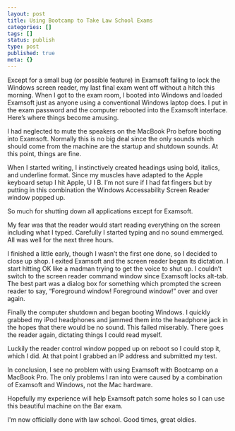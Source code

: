 ```yaml
---
layout: post
title: Using Bootcamp to Take Law School Exams
categories: []
tags: []
status: publish
type: post
published: true
meta: {}
---
```


Except for a small bug (or possible feature) in Examsoft failing to lock the Windows screen reader, my last final exam went off without a hitch this morning. When I got to the exam room, I booted into Windows and loaded Examsoft just as anyone using a conventional Windows laptop does. I put in the exam password and the computer rebooted into the Examsoft interface. Here’s where things become amusing.


I had neglected to mute the speakers on the MacBook Pro before booting into Examsoft. Normally this is no big deal since the only sounds which should come from the machine are the startup and shutdown sounds. At this point, things are fine.


When I started writing, I instinctively created headings using bold, italics, and underline format. Since my muscles have adapted to the Apple keyboard setup I hit Apple, U I B. I’m not sure if I had fat fingers but by putting in this combination the Windows Accessability Screen Reader window popped up.


So much for shutting down all applications except for Examsoft. 


My fear was that the reader would start reading everything on the screen including what I typed. Carefully I started typing and no sound emmerged. All was well for the next three hours.


I finished a little early, though I wasn’t the first one done, so I decided to close up shop. I exited Examsoft and the screen reader began its dictation. I start hitting OK like a madman trying to get the voice to shut up. I couldn’t switch to the screen reader command window since Examsoft locks alt-tab. The best part was a dialog box for something which prompted the screen reader to say, “Foreground window! Foreground window!” over and over again.


Finally the computer shutdown and began booting Windows. I quickly grabbed my iPod headphones and jammed them into the headphone jack in the hopes that there would be no sound. This failed miserably. There goes the reader again‚ dictating things I could read myself.


Luckily the reader control window popped up on reboot so I could stop it, which I did. At that point I grabbed an IP address and submitted my test. 


In conclusion, I see no problem with using Examsoft with Bootcamp on a MacBook Pro. The only problems I ran into were caused by a combination of Examsoft and Windows, not the Mac hardware.


Hopefully my experience will help Examsoft patch some holes so I can use this beautiful machine on the Bar exam.


I'm now officially done with law school. Good times, great oldies.
